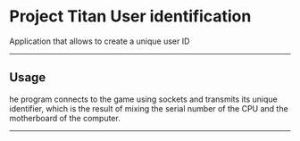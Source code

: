 # Project Titan User identification #
Application that allows to create a unique user ID
- - - -
## Usage ##
he program connects to the game using sockets and transmits its unique identifier, which is the result of mixing the serial number of the CPU and the motherboard of the computer.
- - - -

